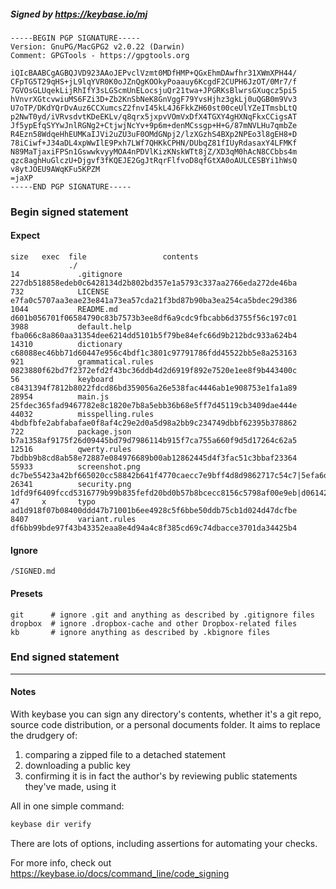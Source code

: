 ##### Signed by https://keybase.io/mj
```
-----BEGIN PGP SIGNATURE-----
Version: GnuPG/MacGPG2 v2.0.22 (Darwin)
Comment: GPGTools - https://gpgtools.org

iQIcBAABCgAGBQJVD923AAoJEPvclVzmt0MDfHMP+QGxEhmDAwfhr31XWmXPH44/
CFpTG5T29qHS+jL9lqYVR0K0oJZnQgKOOkyPoaauy6KcgdF2CUPH6JzOT/0Mr7/f
7GVOsGLUqekLijRhIfY3sLGScmUnELocsjuQr21twa+JPGRKsBlwrsGXuqcz5pi5
hVnvrXGtcvwiuMS6FZi3D+Zb2KnSbNeK8GnVggF79YvsHjhz3gkLj0uQGB0m9Vv3
U7oTP/DKdYQrDvAuz6CCXumcsZ2fnvI45kL4J6FkkZH60st00ceUlYZeITmsbLtQ
p2NwT0yd/iVRvsdvtKDeEKLv/q8qrx5jxpvVOmVxDfX4TGXY4gHXNqFkxCCigsAT
Jf5ypEfqSYYwJnlRGNg2+CtjwjNcYv+9p6m+denMCssgp+H+G/87mNVLHu7qmbZe
R4Ezn58WdqeHhEUMKaIJVi2uZU3uF0OMdGNpj2/lzXGzhS4BXp2NPEo3l8gEH8+D
78iCiwf+J34aDL4xpWwIlE9Pxh7LWf7QHKkCPHN/DUbqZ81fIUyRdasaxY4LFMKf
N89MaTjaxiFPSn1GswwkvyyMOA4nPDVlKizKNskWTt8jZ/XD3qM0hAcN8CCbbs4m
qzc8aghHuGlczU+Djgvf3fKQEJE2GgJtRqrFlfvoD8qfGtXA0oAULCESBYi1hWsQ
v8ytJOEU9AWqKFu5KPZM
=jaXP
-----END PGP SIGNATURE-----

```

<!-- END SIGNATURES -->

### Begin signed statement 

#### Expect

```
size   exec  file                 contents                                                                                                                         
             ./                                                                                                                                                    
14             .gitignore         227db518858edeb0c6428134d2b802bd357e1a5793c337aa2766eda272de46ba                                                                 
732            LICENSE            e7fa0c5707aa3eae23e841a73ea57cda21f3bd87b90ba3ea254ca5bdec29d386                                                                 
1044           README.md          d601b056701f06584790c83b7573b3ee8df6a9cdc9fbcabb6d3755f56c197c01                                                                 
3988           default.help       fba066c8a860aa31354dee6214dd5101b5f79be84efc66d9b212bdc933a624b4                                                                 
14310          dictionary         c68088ec46bb71d60447e956c4bdf1c3801c97791786fdd45522bb5e8a253163                                                                 
921            grammatical.rules  0823880f62bd7f2372efd2f43bc36ddb4d2d6919f892e7520e1ee8f9b443400c                                                                 
56             keyboard           c8431394f7812b8022fdcd86bd359056a26e538fac4446ab1e908753e1fa1a89                                                                 
28954          main.js            25fdec365fad9467782e8c1820e7b8a5ebb36b68e5ff7d45119cb3409dae444e                                                                 
44032          misspelling.rules  4bdbfbfe2abfabafae0f8af4c29e2d0a5d98a2bb9c234749dbbf62395b378862                                                                 
722            package.json       b7a1358af9175f26d09445bd79d7986114b915f7ca755a660f9d5d17264c62a5                                                                 
12516          qwerty.rules       7bdbb9b8cd8ab58e72887e084976689b00ab12862445d4f3fac51c3bbaf23364                                                                 
55933          screenshot.png     dc7be55423a42bf665020cc58842b641f4770caecc7e9bff4d8d9862717c54c7|5efa6d9cda6bf6c7ee6da0ba9d15ea9f8568dc855106d3f8b8b255250e64b88d
26341          security.png       1dfd9f6409fccd5316779b99b835fefd20bd0b57b8bcecc8156c5798af00e9eb|d06142c796249dc95470f5420ef4316a369f2ee159bb12c403768546052c20ad
47     x       typo               ad1d918f07b08400ddd47b71001b6ee4928c5f6bbe50ddb75cb1d024d47dcfbe                                                                 
8407           variant.rules      df6bb99bde97f43b43352eaa8e4d94a4c8f385cd69c74dbacce3701da34425b4                                                                 
```

#### Ignore

```
/SIGNED.md
```

#### Presets

```
git      # ignore .git and anything as described by .gitignore files
dropbox  # ignore .dropbox-cache and other Dropbox-related files    
kb       # ignore anything as described by .kbignore files          
```

<!-- summarize version = 0.0.9 -->

### End signed statement

<hr>

#### Notes

With keybase you can sign any directory's contents, whether it's a git repo,
source code distribution, or a personal documents folder. It aims to replace the drudgery of:

  1. comparing a zipped file to a detached statement
  2. downloading a public key
  3. confirming it is in fact the author's by reviewing public statements they've made, using it

All in one simple command:

```bash
keybase dir verify
```

There are lots of options, including assertions for automating your checks.

For more info, check out https://keybase.io/docs/command_line/code_signing